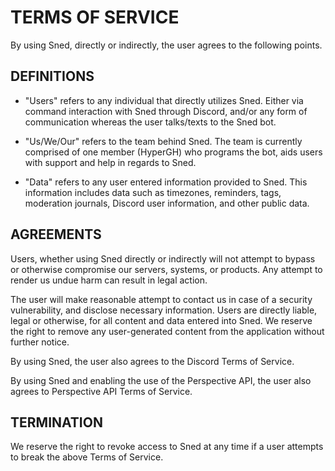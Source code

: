 # TERMS OF SERVICE
By using Sned, directly or indirectly, the user agrees to the following points.

## DEFINITIONS
- "Users" refers to any individual that directly utilizes Sned. Either via command interaction with Sned through Discord, and/or any form of communication whereas the user talks/texts to the Sned bot.

- "Us/We/Our" refers to the team behind Sned. The team is currently comprised of one member (HyperGH) who programs the bot, aids users with support and help in regards to Sned.

- "Data" refers to any user entered information provided to Sned. This information includes data such as timezones, reminders, tags, moderation journals, Discord user information, and other public data.

## AGREEMENTS
Users, whether using Sned directly or indirectly will not attempt to bypass or otherwise compromise our servers, systems, or products. Any attempt to render us undue harm can result in legal action.

The user will make reasonable attempt to contact us in case of a security vulnerability, and disclose necessary information.
Users are directly liable, legal or otherwise, for all content and data entered into Sned. We reserve the right to remove any user-generated content from the application without further notice.

By using Sned, the user also agrees to the Discord Terms of Service.

By using Sned and enabling the use of the Perspective API, the user also agrees to Perspective API Terms of Service.

## TERMINATION

We reserve the right to revoke access to Sned at any time if a user attempts to break the above Terms of Service.

